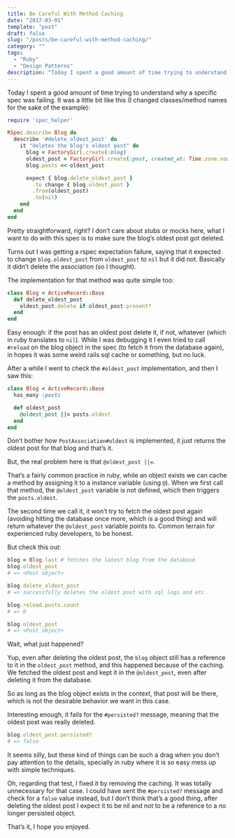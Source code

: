 ```yaml
---
title: Be Careful With Method Caching
date: "2017-03-01"
template: "post"
draft: false
slug: "/posts/be-careful-with-method-caching/"
category: ""
tags:
  - "Ruby"
  - "Design Patterns"
description: "Today I spent a good amount of time trying to understand why a specific spec was failing."
---
```


Today I spent a good amount of time trying to understand why a specific spec was failing. It was a little bit like this (I changed classes/method names for the sake of the example):

```ruby
require 'spec_helper'

RSpec.describe Blog do
  describe '#delete_oldest_post' do
    it "deletes the blog's oldest post" do
      blog = FactoryGirl.create(:blog)
      oldest_post = FactoryGirl.create(:post, created_at: Time.zone.now - 1.year)
      blog.posts << oldest_post

      expect { blog.delete_oldest_post }
        .to change { blog.oldest_post }
        .from(oldest_post)
        .to(nil)
    end
  end
end
```

Pretty straightforward, right? I don’t care about stubs or mocks here, what I want to do with this spec is to make sure the blog’s oldest post got deleted.

Turns out I was getting a rspec expectation failure, saying that it expected to change `blog.oldest_post` from `oldest_post` to `nil` but it did not. Basically it didn’t delete the association (so I thought).

The implementation for that method was quite simple too:

```ruby
class Blog < ActiveRecord::Base
  def delete_oldest_post
    oldest_post.delete if oldest_post.present?
  end
end
```

Easy enough: if the post has an oldest post delete it, if not, whatever (which in ruby translates to `nil`). While I was debugging it I even tried to call `#reload` on the blog object in the spec (to fetch it from the database again), in hopes it was some weird rails sql cache or something, but no luck.

After a while I went to check the `#oldest_post` implementation, and then I saw this:

```ruby
class Blog < ActiveRecord::Base
  has_many :posts

  def oldest_post
    @oldest_post ||= posts.oldest
  end
end
```

Don’t bother how `PostAssociation#oldest` is implemented, it just returns the oldest post for that blog and that’s it.

But, the real problem here is that `@oldest_post ||=`.

That’s a fairly common practice in ruby, while an object exists we can cache a method by assigning it to a instance variable (using `@`). When we first call that method, the `@oldest_post` variable is not defined, which then triggers the `posts.oldest`.

The second time we call it, it won’t try to fetch the oldest post again (avoiding hitting the database once more, which is a good thing) and will return whatever the `@oldest_post` variable points to. Common terrain for experienced ruby developers, to be honest.

But check this out:

```ruby
blog = Blog.last # fetches the latest blog from the database
blog.oldest_post
# => <Post object>

blog.delete_oldest_post
# => successfully deletes the oldest post with sql logs and etc

blog.reload.posts.count
# => 0

blog.oldest_post
# => <Post object>
```

Wait, what just happened?

Yup, even after deleting the oldest post, the `blog` object still has a reference to it in the `oldest_post` method, and this happened because of the caching. We fetched the oldest post and kept it in the `@oldest_post`, even after deleting it from the database.

So as long as the blog object exists in the context, that post will be there, which is not the desirable behavior we want in this case.

Interesting enough, it fails for the `#persisted?` message, meaning that the oldest post was really deleted.

```ruby
blog.oldest_post.persisted?
# => false
```

It seems silly, but these kind of things can be such a drag when you don’t pay attention to the details, specially in ruby where it is so easy mess up with simple techniques.

Oh, regarding that test, I fixed it by removing the caching. It was totally unnecessary for that case. I could have sent the `#persisted?` message and check for a `false` value instead, but I don’t think that’s a good thing, after deleting the oldest post I expect it to be nil and not to be a reference to a no longer persisted object.

That’s it, I hope you enjoyed.